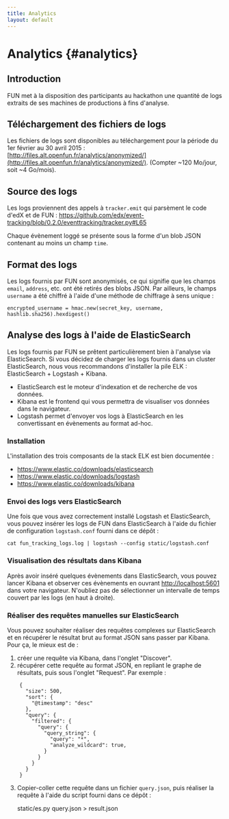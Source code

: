 ```yaml
---
title: Analytics
layout: default
---
```


# Analytics {#analytics}

## Introduction

FUN met à la disposition des participants au hackathon une quantité de logs
extraits de ses machines de productions à fins d'analyse.

## Téléchargement des fichiers de logs

Les fichiers de logs sont disponibles au téléchargement pour la période du 1er février au 30 avril 2015 : [http://files.alt.openfun.fr/analytics/anonymized/](http://files.alt.openfun.fr/analytics/anonymized/). (Compter ~120 Mo/jour, soit ~4 Go/mois).

## Source des logs

Les logs proviennent des appels à `tracker.emit` qui parsèment le code d'edX et
de FUN :
https://github.com/edx/event-tracking/blob/0.2.0/eventtracking/tracker.py#L65

Chaque évènement loggé se présente sous la forme d'un blob JSON contenant au
moins un champ `time`.

## Format des logs

Les logs fournis par FUN sont anonymisés, ce qui signifie que les champs
`email`, `address`, etc. ont été retirés des blobs JSON. Par ailleurs, le
champs `username` a été chiffré à l'aide d'une méthode de chiffrage à sens unique :

    encrypted_username = hmac.new(secret_key, username, hashlib.sha256).hexdigest()

## Analyse des logs à l'aide de ElasticSearch

Les logs fournis par FUN se prêtent particulièrement bien à l'analyse via
ElasticSearch. Si vous décidez de charger les logs fournis dans un cluster
ElasticSearch, nous vous recommandons d'installer la pile ELK : ElasticSearch +
Logstash + Kibana.

* ElasticSearch est le moteur d'indexation et de recherche de vos données.
* Kibana est le frontend qui vous permettra de visualiser vos données dans le navigateur.
* Logstash permet d'envoyer vos logs à ElasticSearch en les convertissant en évènements au format ad-hoc.

### Installation

L'installation des trois composants de la stack ELK est bien documentée :

* https://www.elastic.co/downloads/elasticsearch
* https://www.elastic.co/downloads/logstash
* https://www.elastic.co/downloads/kibana

### Envoi des logs vers ElasticSearch

Une fois que vous avez correctement installé Logstash et ElasticSearch, vous
pouvez insérer les logs de FUN dans ElasticSearch à l'aide du fichier de
configuration `logstash.conf` fourni dans ce dépôt :

    cat fun_tracking_logs.log | logstash --config static/logstash.conf

### Visualisation des résultats dans Kibana

Après avoir inséré quelques évènements dans ElasticSearch, vous pouvez lancer
Kibana et observer ces évènements en ouvrant
[http://localhost:5601](http://localhost:5601) dans votre navigateur. N'oubliez
pas de sélectionner un intervalle de temps couvert par
les logs (en haut à droite).

### Réaliser des requêtes manuelles sur ElasticSearch

Vous pouvez souhaiter réaliser des requêtes complexes sur ElasticSearch et en
récupérer le résultat brut au format JSON sans passer par Kibana. Pour ça, le
mieux est de :

1. créer une requête via Kibana, dans l'onglet "Discover".
2. récupérer cette requête au format JSON, en repliant le graphe de résultats, puis sous l'onglet "Request". Par exemple :

```
    {
      "size": 500,
      "sort": {
        "@timestamp": "desc"
      },
      "query": {
        "filtered": {
          "query": {
            "query_string": {
              "query": "*",
              "analyze_wildcard": true,
            }
          }
        }
      }
    }
```

3. Copier-coller cette requête dans un fichier `query.json`, puis réaliser la requête à l'aide du script fourni dans ce dépôt :

    static/es.py query.json > result.json
